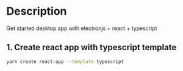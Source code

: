 # Description

Get started desktop app with electronjs + react + typescript

## 1. Create react app with typescript template
```bash
yarn create react-app --template typescript
```